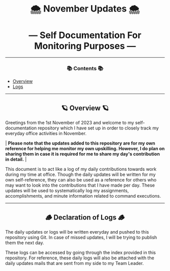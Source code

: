 <div align="center">
  
# 🌨️ November Updates 🌨️    
# — Self Documentation For Monitoring Purposes —    

_____________________________________________________________________________________                        

### 📚 Contents 📚
</div>

- [Overview](#overview)
- [Logs](#logs)
_____________________________________________________________________________________      

<div align="center">
   
## 🪐 **Overview** 🪐 
</div>


Greetings from the 1st November of 2023 and welcome to my self-documentation repository which I have set up in order to closely track my everyday office activities in November. 

| **Please note that the updates added to this repository are for my own reference for helping me monitor my own upskilling. However, I do plan on sharing them in case it is required for me to share my day's contribution in detail.** |

This document is to act like a log of my daily contributions towards work during my time at office. Though the daily updates will be written for my own self-reference, they can also be used as a reference for others who may want to look into the contributions that I have made per day. These updates will be used to systematically log my assignments, accomplishments, and minute information related to command executions. 

_____________________________________________________________________________________   

<div align="center">

## 🪵 **Declaration of Logs** 🪵 
</div>

The daily updates or logs will be written everyday and pushed to this repository using Git. In case of missed updates, I will be trying to publish them the next day. 

These logs can be accessed by going through the index provided in this repository. For reference, these daily logs will also be attached with the daily updates mails that are sent from my side to my Team Leader.
